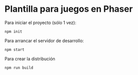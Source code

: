 # Plantilla para juegos en Phaser

Para iniciar el proyecto (sólo 1 vez):

```
npm init
```

Para arrancar el servidor de desarrollo:

```
npm start
```

Para crear la distribución

```
npm run build
```
